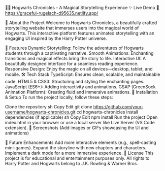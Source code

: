 🧙‍♂️ Hogwarts Chronicles - A Magical Storytelling Experience
✨ Live Demo
🔗 https://graceful-rugelach-d95635.netlify.app/


📖 About the Project
Welcome to Hogwarts Chronicles, a beautifully crafted storytelling website that immerses users into the magical world of Hogwarts. This interactive platform features animated storytelling with an engaging UI inspired by the Harry Potter universe.

🚀 Features
Dynamic Storytelling: Follow the adventures of Hogwarts students through a captivating narrative.
Smooth Animations: Enchanting transitions and magical effects bring the story to life.
Interactive UI: A beautifully designed interface for a seamless reading experience.
Responsive Design: Enjoy the magic on all devices—desktop, tablet, and mobile.
🛠️ Tech Stack
TypeScript: Ensures clean, scalable, and maintainable code.
HTML5 & CSS3: Structuring and styling the enchanting pages.
JavaScript (ES6+): Adding interactivity and animations.
GSAP (GreenSock Animation Platform): Creating fluid and immersive animations.
📂 Installation & Setup
To run the project locally, follow these steps:

Clone the repository
sh
Copy
Edit
git clone https://github.com/your-username/hogwarts-chronicles.git
cd hogwarts-chronicles
Install dependencies (if applicable)
sh
Copy
Edit
npm install
Run the project
Open index.html in your browser or use a local server like Live Server (VS Code extension).
🎨 Screenshots
(Add images or GIFs showcasing the UI and animations)

🔮 Future Enhancements
Add more interactive elements (e.g., spell-casting mini-games).
Expand the storyline with new chapters and characters.
Implement a dark mode for a more immersive experience.
📜 License
This project is for educational and entertainment purposes only. All rights to Harry Potter and Hogwarts belong to J.K. Rowling & Warner Bros.


